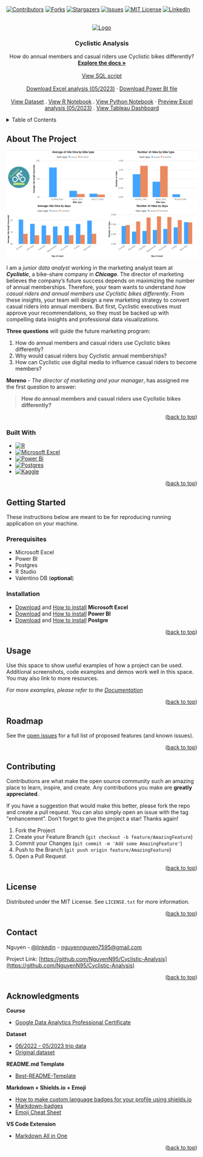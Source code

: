 <a name="readme-top"></a>



<!-- PROJECT SHIELDS -->
[![Contributors][contributors-shield]][contributors-url]
[![Forks][forks-shield]][forks-url]
[![Stargazers][stars-shield]][stars-url]
[![Issues][issues-shield]][issues-url]
[![MIT License][license-shield]][license-url]
[![LinkedIn][linkedin-shield]][linkedin-url]



<!-- PROJECT LOGO -->
<br />
<div align="center">
  <a href="https://github.com/NguyenN95/Cyclistic-Analysis">
    <img src="images/logo.gif" alt="Logo" width="150" height="150">
  </a>

<h3 align="center">Cyclistic Analysis</h3>

  <p align="center">
    How do annual members and casual riders use Cyclistic bikes differently?
    <br />
    <a href="https://github.com/NguyenN95/Cyclistic-Analysis#about-the-project"><strong>Explore the docs »</strong></a>
    <br />
    <br />
    <a href="https://github.com/NguyenN95/Cyclistic-Analysis/blob/main/script.sql">View SQL script</a>
    <br/>
    <br/>
    <a href="https://docs.google.com/spreadsheets/d/1-QNdF5aBtwqJsOPcQxwb6e3S27pImEuf/edit?usp=drive_link&ouid=110934159846942433395&rtpof=true&sd=true">Download Excel analysis (05/2023)</a>
    ·
    <a href="https://drive.google.com/file/d/1-TatybsDLky1I9-46Xt61a5RX6BA0l3W/view?usp=drive_link">Download Power BI file</a>
    <br/>
    <br/>
    <a href="https://www.kaggle.com/datasets/nguyenn95/062022-052023-cyclistic-trip-data">View Dataset</a>
    .
    <a href="https://www.kaggle.com/nguyenn95/cyclistic-analysis-using-r">View R Notebook</a>
    .
    <a href="https://www.kaggle.com/code/nguyenn95/cyclistic-analystic-using-python">View Python Notebook</a>
    ·
    <a href="#">Preview Excel analysis (05/2023)</a>
    .
    <a href="https://public.tableau.com/app/profile/nguyen.nguyen6937/viz/CyclisticAnalysis_16917523094200/Membertotaltripbybiketypeanddayofweek">View Tableau Dashboard</a>
  </p>
</div>



<!-- TABLE OF CONTENTS -->
<details>
  <summary>Table of Contents</summary>
  <ol>
    <li>
      <a href="#about-the-project">About The Project</a>
      <ul>
        <li><a href="#built-with">Built With</a></li>
      </ul>
    </li>
    <li>
      <a href="#getting-started">Getting Started</a>
      <ul>
        <li><a href="#prerequisites">Prerequisites</a></li>
        <li><a href="#installation">Installation</a></li>
      </ul>
    </li>
    <li><a href="#usage">Usage</a></li>
    <li><a href="#roadmap">Roadmap</a></li>
    <li><a href="#contributing">Contributing</a></li>
    <li><a href="#license">License</a></li>
    <li><a href="#contact">Contact</a></li>
    <li><a href="#acknowledgments">Acknowledgments</a></li>
  </ol>
</details>



<!-- ABOUT THE PROJECT -->
## About The Project

[![Product Name Screen Shot][product-screenshot]](https://www.kaggle.com/nguyenn95/cyclistic-analysis-using-r)

I am a *junior data analyst* working in the marketing analyst team at ***Cyclistic***, a bike-share company in ***Chicago***. The director of marketing believes the company’s future success depends on maximizing the number of annual memberships. Therefore, your team wants to understand *how casual riders and annual members use Cyclistic bikes differently*. From these insights, your team will design a new marketing strategy to convert casual riders into annual members. But first, Cyclistic executives must approve your recommendations, so they must be backed up with compelling data insights and professional data visualizations.

**Three questions** will guide the future marketing program:
1. How do annual members and casual riders use Cyclistic bikes differently?
2. Why would casual riders buy Cyclistic annual memberships?
3. How can Cyclistic use digital media to influence casual riders to become members?

**Moreno** - *The director of marketing and your manager*, has assigned me the first question to answer: 
> **How do annual members and casual riders use Cyclistic bikes
differently?**

<p align="right">(<a href="#readme-top">back to top</a>)</p>



### Built With

* [![R][R]][R-url]
* [![Microsoft Excel][Microsoft Excel]][Microsoft-Excel-url]
* [![Power Bi][Power Bi]][Power-Bi-url]
* [![Postgres][Postgres]][Postgres-url]
* [![Kaggle][Kaggle]][Kaggle-url]

<p align="right">(<a href="#readme-top">back to top</a>)</p>



<!-- GETTING STARTED -->
## Getting Started

These instructions below are meant to be for reproducing running application on your machine.

### Prerequisites

* Microsoft Excel
* Power BI
* Postgres
* R Studio
* Valentino DB (**optional**)


### Installation

* [Download][Microsoft-Excel-url] and [How to install](https://support.microsoft.com/en-us/office/download-and-install-or-reinstall-microsoft-365-or-office-2021-on-a-pc-or-mac-4414eaaf-0478-48be-9c42-23adc4716658) **Microsoft Excel**
* [Download](https://go.microsoft.com/fwlink/?LinkId=2240819&clcid=0x409) and [How to install](https://learn.microsoft.com/en-us/power-bi/fundamentals/desktop-get-the-desktop) **Power BI**
* [Download](https://www.postgresql.org/download/) and [How to install](https://www.postgresqltutorial.com/postgresql-getting-started/install-postgresql/) **Postgre**

<!-- TODO add installation for Valentino DB -->

<p align="right">(<a href="#readme-top">back to top</a>)</p>



<!-- USAGE EXAMPLES -->
## Usage

Use this space to show useful examples of how a project can be used. Additional screenshots, code examples and demos work well in this space. You may also link to more resources.

_For more examples, please refer to the [Documentation](https://example.com)_

<p align="right">(<a href="#readme-top">back to top</a>)</p>



<!-- ROADMAP -->
## Roadmap

See the [open issues](https://github.com/NguyenN95/Cyclistic-Analysis/issues) for a full list of proposed features (and known issues).

<p align="right">(<a href="#readme-top">back to top</a>)</p>



<!-- CONTRIBUTING -->
## Contributing

Contributions are what make the open source community such an amazing place to learn, inspire, and create. Any contributions you make are **greatly appreciated**.

If you have a suggestion that would make this better, please fork the repo and create a pull request. You can also simply open an issue with the tag "enhancement".
Don't forget to give the project a star! Thanks again!

1. Fork the Project
2. Create your Feature Branch (`git checkout -b feature/AmazingFeature`)
3. Commit your Changes (`git commit -m 'Add some AmazingFeature'`)
4. Push to the Branch (`git push origin feature/AmazingFeature`)
5. Open a Pull Request

<p align="right">(<a href="#readme-top">back to top</a>)</p>



<!-- LICENSE -->
## License

Distributed under the MIT License. See `LICENSE.txt` for more information.

<p align="right">(<a href="#readme-top">back to top</a>)</p>



<!-- CONTACT -->
## Contact

Nguyen - [@linkedin][linkedin-url] - nguyennguyen7595@gmail.com

Project Link: [https://github.com/NguyenN95/Cyclistic-Analysis](https://github.com/NguyenN95/Cyclistic-Analysis)

<p align="right">(<a href="#readme-top">back to top</a>)</p>



<!-- ACKNOWLEDGMENTS -->
## Acknowledgments

**Course**

* [Google Data Analytics Professional Certificate](https://www.coursera.org/professional-certificates/google-data-analytics)

**Dataset**

* [06/2022 - 05/2023 trip data](https://www.kaggle.com/datasets/nguyenn95/062022-052023-cyclistic-trip-data)
* [Original dataset](https://divvy-tripdata.s3.amazonaws.com/index.html)

**README.md Template**

* [Best-README-Template](https://github.com/othneildrew/Best-README-Template)

**Markdown + Shields.io + Emoji**

* [How to make custom language badges for your profile using shields.io](https://javascript.plainenglish.io/how-to-make-custom-language-badges-for-your-profile-using-shields-io-d2aeaf016b6b)
* [Markdown-badges](https://github.com/Ileriayo/markdown-badges)
* [Emoji Cheat Sheet](https://www.webfx.com/tools/emoji-cheat-sheet/)

**VS Code Extension**

* [Markdown All in One](https://marketplace.visualstudio.com/items?itemName=yzhang.markdown-all-in-one)

<p align="right">(<a href="#readme-top">back to top</a>)</p>



<!-- MARKDOWN LINKS & IMAGES -->
<!-- https://www.markdownguide.org/basic-syntax/#reference-style-links -->
[contributors-shield]: https://img.shields.io/github/contributors/NguyenN95/Cyclistic-Analysis.svg?style=for-the-badge
[contributors-url]: https://github.com/NguyenN95/Cyclistic-Analysis/graphs/contributors

[forks-shield]: https://img.shields.io/github/forks/NguyenN95/Cyclistic-Analysis.svg?style=for-the-badge
[forks-url]: https://github.com/NguyenN95/Cyclistic-Analysis/network/members

[stars-shield]: https://img.shields.io/github/stars/NguyenN95/Cyclistic-Analysis.svg?style=for-the-badge
[stars-url]: https://github.com/NguyenN95/Cyclistic-Analysis/stargazers

[issues-shield]: https://img.shields.io/github/issues/NguyenN95/Cyclistic-Analysis.svg?style=for-the-badge
[issues-url]: https://github.com/NguyenN95/Cyclistic-Analysis/issues

[license-shield]: https://img.shields.io/github/license/NguyenN95/Cyclistic-Analysis.svg?style=for-the-badge
[license-url]: https://github.com/NguyenN95/Cyclistic-Analysis/blob/master/LICENSE.txt

[linkedin-shield]: https://img.shields.io/badge/-LinkedIn-black.svg?style=for-the-badge&logo=linkedin&colorB=555
[linkedin-url]: https://linkedin.com/in/nguyenn95

[product-screenshot]: images/screenshot.png

[R]: https://img.shields.io/badge/r-%23276DC3.svg?style=for-the-badge&logo=r&logoColor=white
[R-url]: https://www.r-project.org/

[Microsoft Excel]: https://img.shields.io/badge/Microsoft_Excel-217346?style=for-the-badge&logo=microsoft-excel&logoColor=white
[Microsoft-Excel-url]: https://www.microsoft.com/en-us/microsoft-365/excel

[Power Bi]: https://img.shields.io/badge/power_bi-F2C811?style=for-the-badge&logo=powerbi&logoColor=black
[Power-Bi-url]: https://powerbi.microsoft.com/en-us/

[Postgres]: https://img.shields.io/badge/postgres-%23316192.svg?style=for-the-badge&logo=postgresql&logoColor=white
[Postgres-url]: https://www.postgresql.org/

[Kaggle]: https://img.shields.io/badge/Kaggle-035a7d?style=for-the-badge&logo=kaggle&logoColor=white
[Kaggle-url]: https://www.kaggle.com/
